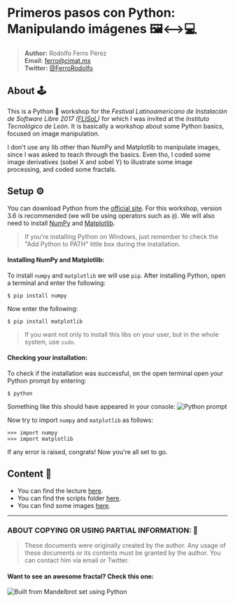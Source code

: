 # Primeros pasos con Python: Manipulando imágenes 🖼⟷💻

> **Author:** Rodolfo Ferro Pérez <br/>
> **Email:** [ferro@cimat.mx](ferro@cimat.mx) <br/>
> **Twitter:** [@FerroRodolfo](http://twitter.com/FerroRodolfo) <br/>

## About 🕹

This is a Python 🐍 workshop for the *Festival Latinoamericano de Instalación de Software Libre 2017 ([FLISoL](https://flisol.info/FLISOL2017/Mexico/Leon))* for which I was invited at the *Instituto Tecnológico de León*. It is basically a workshop about some Python basics, focused on image manipulation.

I don't use any lib other than NumPy and Matplotlib to manipulate images, since I was asked to teach through the basics. Even tho, I coded some image derivatives (sobel X and sobel Y) to illustrate some image processing, and coded some fractals.


## Setup ⚙️

You can download Python from the [official site](https://www.python.org/downloads/). For this workshop, version 3.6 is recommended (we will be using operators such as `@`). We will also need to install [NumPy](http://numpy.org) and [Matplotlib](http://matplotlib.org).

> If you're installing Python on Windows, just remember to check the "Add Python to PATH" little box during the installation.

#### Installing NumPy and Matplotlib:

To install `numpy` and `matplotlib` we will use `pip`. After installing Python, open a terminal and enter the following:
```
$ pip install numpy
```

Now enter the following:
```
$ pip install matplotlib
```

> If you want not only to install this libs on your user, but in the whole system, use `sudo`.

#### Checking your installation:

To check if the installation was successful, on the open terminal open your Python prompt by entering:
```
$ python
```
Something like this should have appeared in your console:
![Python prompt](https://github.com/RodolfoFerro/FLISoL17/blob/master/imgs/prompt.png "Python prompt")

Now try to import `numpy` and `matplotlib` as follows:
```
>>> import numpy
>>> import matplotlib
```
If any error is raised, congrats! Now you're all set to go.

## Content 👾

* You can find the lecture [here](https://github.com/RodolfoFerro/FLISoL17/blob/master/lecture/python.pdf).
* You can find the scripts folder [here](https://github.com/RodolfoFerro/FLISoL17/tree/master/scripts).
* You can find some images [here](https://github.com/RodolfoFerro/FLISoL17/tree/master/imgs).

***

### ABOUT COPYING OR USING PARTIAL INFORMATION: 🔐
> These documents were originally created by the author.
> Any usage of these documents or its contents must be granted by the author.
> You can contact him via email or Twitter.


#### Want to see an awesome fractal? Check this one:
![Built from Mandelbrot set using Python](https://github.com/RodolfoFerro/FLISoL17/blob/master/imgs/mandel.png "Built from Mandelbrot set using Python")

